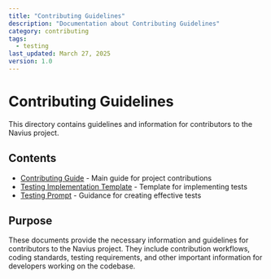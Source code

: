 ```yaml
---
title: "Contributing Guidelines"
description: "Documentation about Contributing Guidelines"
category: contributing
tags:
  - testing
last_updated: March 27, 2025
version: 1.0
---
```

# Contributing Guidelines

This directory contains guidelines and information for contributors to the Navius project.

## Contents

- [Contributing Guide](./) - Main guide for project contributions
- [Testing Implementation Template](./) - Template for implementing tests
- [Testing Prompt](./) - Guidance for creating effective tests

## Purpose

These documents provide the necessary information and guidelines for contributors to the Navius project. They include contribution workflows, coding standards, testing requirements, and other important information for developers working on the codebase. 
